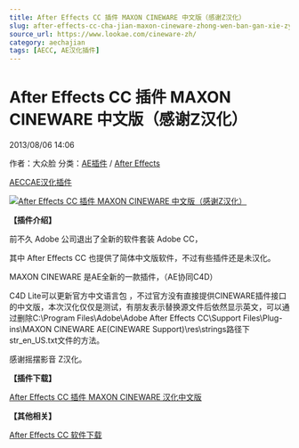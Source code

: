 ```yaml
---
title: After Effects CC 插件 MAXON CINEWARE 中文版（感谢Z汉化）
slug: after-effects-cc-cha-jian-maxon-cineware-zhong-wen-ban-gan-xie-zyi-hua
source_url: https://www.lookae.com/cineware-zh/
category: aechajian
tags: [AECC, AE汉化插件]
---
```

# After Effects CC 插件 MAXON CINEWARE 中文版（感谢Z汉化）

2013/08/06 14:06

作者：大众脸
分类：[AE插件](https://www.lookae.com/after-effects/aechajian/) / [After Effects](https://www.lookae.com/after-effects/)

[AECC](https://www.lookae.com/tag/aecc/)[AE汉化插件](https://www.lookae.com/tag/ae%e6%b1%89%e5%8c%96%e6%8f%92%e4%bb%b6/)

[![After Effects CC 插件 MAXON CINEWARE 中文版（感谢Z汉化）](https://www.lookae.com/wp-content/uploads/2013/08/CINEWARE-ZH.jpg "After Effects CC 插件 MAXON CINEWARE 中文版（感谢Z汉化）-LookAE.com")](https://www.lookae.com/wp-content/uploads/2013/08/CINEWARE-ZH.jpg)

**【插件介绍】**

前不久 Adobe 公司退出了全新的软件套装 Adobe CC，

其中 After Effects CC 也提供了简体中文版软件，不过有些插件还是未汉化。

MAXON CINEWARE 是AE全新的一款插件，（AE协同C4D）

C4D Lite可以更新官方中文语言包 ，不过官方没有直接提供CINEWARE插件接口的中文版，本次汉化仅仅是测试，有朋友表示替换源文件后依然显示英文，可以通过删除C:\Program Files\Adobe\Adobe After Effects CC\Support Files\Plug-ins\MAXON CINEWARE AE\(CINEWARE Support)\res\strings路径下str\_en\_US.txt文件的方法。

感谢摇摆影音 Z汉化。

**【插件下载】**

[After Effects CC 插件 MAXON CINEWARE 汉化中文版](https://www.400gb.com/file/27046509)

**【其他相关】**

[After Effects CC 软件下载](https://www.lookae.com/adobecc/)
